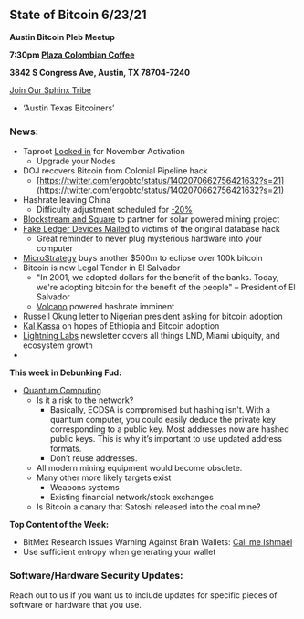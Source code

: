 ## **State of Bitcoin 6/23/21**

**Austin Bitcoin Pleb Meetup**

**7:30pm [Plaza Colombian Coffee](https://www.plazacolombiancoffee.com/)**

**3842 S Congress Ave, Austin, TX 78704-7240**

[Join Our Sphinx Tribe](https://tribes.sphinx.chat/t/austintexasbitcoiners)



*   ‘Austin Texas Bitcoiners’

### **News:**



*   Taproot [Locked in](https://taproot.watch/) for November Activation
    *   Upgrade your Nodes
*   DOJ recovers Bitcoin from Colonial Pipeline hack 
    *   [https://twitter.com/ergobtc/status/1402070662756421632?s=21](https://twitter.com/ergobtc/status/1402070662756421632?s=21)
*   Hashrate leaving China
    *   Difficulty adjustment scheduled for [-20%](https://bitcoin.clarkmoody.com/dashboard/)
*   [Blockstream and Square](https://blockstream.com/2021/06/05/en-blockstream-and-square-inc-join-forces-for-solar-powered-bitcoin-mining/) to partner for solar powered mining project
*   [Fake Ledger Devices Mailed](https://bitcoinmagazine.com/technical/ledger-hack-victim-scam-details) to victims of the original database hack
    *   Great reminder to never plug mysterious hardware into your computer
*   [MicroStrategy](https://twitter.com/michael_saylor/status/1406946140344442882) buys another $500m to eclipse over 100k bitcoin 
*   Bitcoin is now Legal Tender in El Salvador
    *   "In 2001, we adopted dollars for the benefit of the banks. Today, we're adopting bitcoin for the benefit of the people" – President of El Salvador
    *   [Volcano](https://twitter.com/nayibbukele/status/1402680890057166858) powered hashrate imminent
*   [Russell Okung](https://bitcoinmagazine.com/culture/bitcoin-letter-to-nigeria-government) letter to Nigerian president asking for bitcoin adoption
*   [Kal Kassa](https://bitcoinmagazine.com/culture/the-marathon-ethiopia-and-bitcoin) on hopes of Ethiopia and Bitcoin adoption
*   [Lightning Labs](https://lightninglabs.substack.com/p/lightning-ubiquity-and-the-united) newsletter covers all things LND, Miami ubiquity, and ecosystem growth
*   

**This week in Debunking Fud:**



*   [Quantum Computing](https://endthefud.org/)
    *   Is it a risk to the network?
        *   Basically, ECDSA is compromised but hashing isn't. With a quantum computer, you could easily deduce the private key corresponding to a public key. Most addresses now are hashed public keys. This is why it’s important to use updated address formats.
        *   Don’t reuse addresses.
    *   All modern mining equipment would become obsolete.
    *   Many other more likely targets exist
        *   Weapons systems
        *   Existing financial network/stock exchanges
    *   Is Bitcoin a canary that Satoshi released into the coal mine?

**Top Content of the Week:**



*   BitMex Research Issues Warning Against Brain Wallets: [Call me Ishmael](https://blog.bitmex.com/call-me-ishmael/) 
*   Use sufficient entropy when generating your wallet

### **Software/Hardware Security Updates:**

Reach out to us if you want us to include updates for specific pieces of software or hardware that you use.
